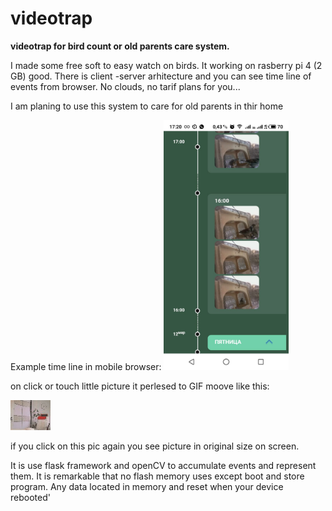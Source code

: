 # videotrap
<b>videotrap for bird count or old parents care system.</b>

I made some free soft to easy watch on birds. It working on rasberry pi 4 (2 GB) good.
There is client -server arhitecture and you can see time line of events from browser.
No clouds, no tarif plans for you...

I am planing to use this system to care for old parents in thir home

Example time line in mobile browser:
<img src='images\exTL.jpeg' height='400'>

on click or touch little picture it perlesed to GIF moove like this:

<img src='images\exMov.gif'>

if you click on this pic again you see picture in original size on screen.

It is use flask framework and openCV to accumulate events and represent them.
It is remarkable that no flash memory uses except boot and store program.
Any data located in memory and reset when your device rebooted'
